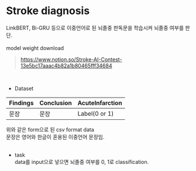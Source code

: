 # Stroke diagnosis
LinkBERT, Bi-GRU 등으로 이중언어로 된 뇌졸중 판독문을 학습시켜 뇌졸중 여부를 판단.   
<br/>
model weight download
> https://www.notion.so/Stroke-AI-Contest-13e5bc17aaac4b82a1b80465fff34684
<br/>

* Dataset<br/>

|Findings|Conclusion|Acutelnfarction|
|--------|----------|---------------|
|문장    |문장       |Label(0 or 1)  |

위와 같은 form으로 된 csv format data<br/>
문장은 영어와 한글이 혼용된 이중언어 문장임.<br/>
<br/>

* task<br/>
data를 input으로 넣으면 뇌졸중 여부를 0, 1로 classification.
